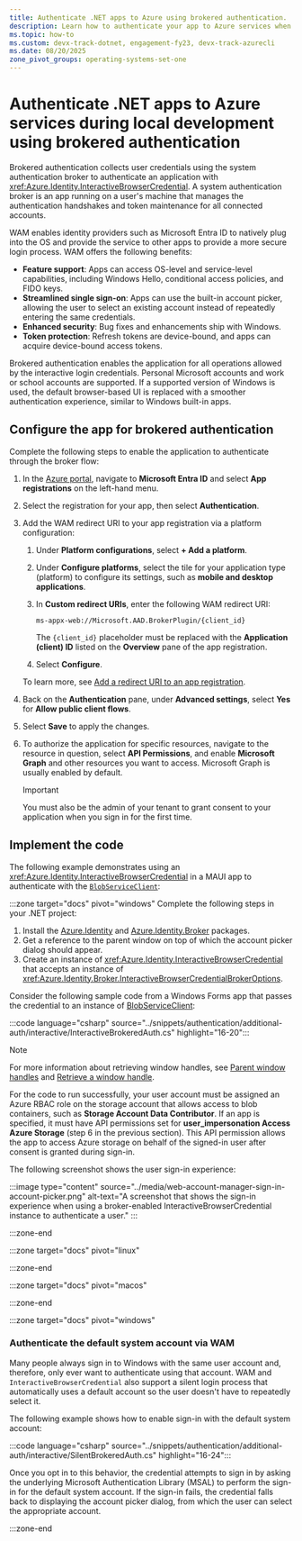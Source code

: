 ```yaml
---
title: Authenticate .NET apps to Azure using brokered authentication.
description: Learn how to authenticate your app to Azure services when using the Azure SDK for .NET during local development using brokered authentication.
ms.topic: how-to
ms.custom: devx-track-dotnet, engagement-fy23, devx-track-azurecli
ms.date: 08/20/2025
zone_pivot_groups: operating-systems-set-one
---
```


# Authenticate .NET apps to Azure services during local development using brokered authentication

Brokered authentication collects user credentials using the system authentication broker to authenticate an application with <xref:Azure.Identity.InteractiveBrowserCredential>. A system authentication broker is an app running on a user's machine that manages the authentication handshakes and token maintenance for all connected accounts.

WAM enables identity providers such as Microsoft Entra ID to natively plug into the OS and provide the service to other apps to provide a more secure login process. WAM offers the following benefits:

- **Feature support**: Apps can access OS-level and service-level capabilities, including Windows Hello, conditional access policies, and FIDO keys.
- **Streamlined single sign-on**: Apps can use the built-in account picker, allowing the user to select an existing account instead of repeatedly entering the same credentials.
- **Enhanced security**: Bug fixes and enhancements ship with Windows.
- **Token protection**: Refresh tokens are device-bound, and apps can acquire device-bound access tokens.

Brokered authentication enables the application for all operations allowed by the interactive login credentials. Personal Microsoft accounts and work or school accounts are supported. If a supported version of Windows is used, the default browser-based UI is replaced with a smoother authentication experience, similar to Windows built-in apps.

## Configure the app for brokered authentication

Complete the following steps to enable the application to authenticate through the broker flow:

1. In the [Azure portal](https://portal.azure.com), navigate to **Microsoft Entra ID** and select **App registrations** on the left-hand menu.
1. Select the registration for your app, then select **Authentication**.
1. Add the WAM redirect URI to your app registration via a platform configuration:
    1. Under **Platform configurations**, select **+ Add a platform**.
    1. Under **Configure platforms**, select the tile for your application type (platform) to configure its settings, such as **mobile and desktop applications**.
    1. In **Custom redirect URIs**, enter the following WAM redirect URI:

        ```text
        ms-appx-web://Microsoft.AAD.BrokerPlugin/{client_id}
        ```

         The `{client_id}` placeholder must be replaced with the **Application (client) ID** listed on the **Overview** pane of the app registration.

    1. Select **Configure**.

    To learn more, see [Add a redirect URI to an app registration](/entra/identity-platform/quickstart-register-app#add-a-redirect-uri).

1. Back on the **Authentication** pane, under **Advanced settings**, select **Yes** for **Allow public client flows**.
1. Select **Save** to apply the changes.
1. To authorize the application for specific resources, navigate to the resource in question, select **API Permissions**, and enable **Microsoft Graph** and other resources you want to access. Microsoft Graph is usually enabled by default.

    > [!IMPORTANT]
    > You must also be the admin of your tenant to grant consent to your application when you sign in for the first time.

## Implement the code

The following example demonstrates using an <xref:Azure.Identity.InteractiveBrowserCredential> in a MAUI app to authenticate with the [`BlobServiceClient`](/dotnet/api/azure.storage.blobs.blobserviceclient):

:::zone target="docs" pivot="windows"
Complete the following steps in your .NET project:

1. Install the [Azure.Identity](https://www.nuget.org/packages/Azure.Identity) and [Azure.Identity.Broker](https://www.nuget.org/packages/Azure.Identity.Broker) packages.
1. Get a reference to the parent window on top of which the account picker dialog should appear.
1. Create an instance of <xref:Azure.Identity.InteractiveBrowserCredential> that accepts an instance of <xref:Azure.Identity.Broker.InteractiveBrowserCredentialBrokerOptions>.

Consider the following sample code from a Windows Forms app that passes the credential to an instance of [BlobServiceClient](/dotnet/api/azure.storage.blobs.blobserviceclient):

:::code language="csharp" source="../snippets/authentication/additional-auth/interactive/InteractiveBrokeredAuth.cs" highlight="16-20":::

> [!NOTE]
> For more information about retrieving window handles, see [Parent window handles](/entra/msal/dotnet/acquiring-tokens/desktop-mobile/wam#parent-window-handles) and [Retrieve a window handle](/windows/apps/develop/ui-input/retrieve-hwnd).

For the code to run successfully, your user account must be assigned an Azure RBAC role on the storage account that allows access to blob containers, such as **Storage Account Data Contributor**. If an app is specified, it must have API permissions set for **user_impersonation Access Azure Storage** (step 6 in the previous section). This API permission allows the app to access Azure storage on behalf of the signed-in user after consent is granted during sign-in.

The following screenshot shows the user sign-in experience:

:::image type="content" source="../media/web-account-manager-sign-in-account-picker.png" alt-text="A screenshot that shows the sign-in experience when using a broker-enabled InteractiveBrowserCredential instance to authenticate a user." :::

:::zone-end

:::zone target="docs" pivot="linux"

:::zone-end

:::zone target="docs" pivot="macos"

:::zone-end

:::zone target="docs" pivot="windows"

### Authenticate the default system account via WAM

Many people always sign in to Windows with the same user account and, therefore, only ever want to authenticate using that account. WAM and `InteractiveBrowserCredential` also support a silent login process that automatically uses a default account so the user doesn't have to repeatedly select it.

The following example shows how to enable sign-in with the default system account:

:::code language="csharp" source="../snippets/authentication/additional-auth/interactive/SilentBrokeredAuth.cs" highlight="16-24":::

Once you opt in to this behavior, the credential attempts to sign in by asking the underlying Microsoft Authentication Library (MSAL) to perform the sign-in for the default system account. If the sign-in fails, the credential falls back to displaying the account picker dialog, from which the user can select the appropriate account.

:::zone-end
